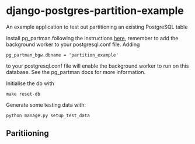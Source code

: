 # django-postgres-partition-example

An example application to test out partitioning an existing PostgreSQL table

Install pg_partman following the instructions [here](https://github.com/pgpartman/pg_partman#installation), 
remember to add the background worker to your postgresql.conf file. Adding 

    pg_partman_bgw.dbname = 'partition_example'

to your postgresql.conf file will enable the background worker to run on this database.
See the pg_partman docs for more information.

Initialise the db with

    make reset-db

Generate some testing data with:

    python manage.py setup_test_data

## Paritiioning

